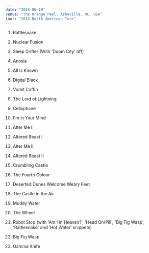 ```yaml
---
date: "2018-06-19"
venue: "The Orange Peel, Asheville, NC, USA"
tour: "2018 North American Tour"
---
```



 1. Rattlesnake

 2. Nuclear Fusion

 3. Sleep Drifter
    (With 'Doom City' riff)

 4. Anoxia

 5. All Is Known

 6. Digital Black

 7. Vomit Coffin

 8. The Lord of Lightning

 9. Cellophane

10. I'm in Your Mind

11. Alter Me I

12. Altered Beast I

13. Alter Me II

14. Altered Beast II

15. Crumbling Castle

16. The Fourth Colour

17. Deserted Dunes Welcome Weary Feet

18. The Castle in the Air

19. Muddy Water

20. The Wheel

21. Robot Stop
    (with 'Am I in Heaven?', 'Head On/Pill', 'Big Fig Wasp',
    'Rattlesnake' and 'Hot Water' snippets)

22. Big Fig Wasp

23. Gamma Knife


